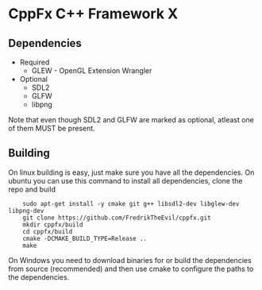 CppFx C++ Framework X
===========================

Dependencies
------------
 - Required
 	- GLEW - OpenGL Extension Wrangler
 - Optional
 	- SDL2
 	- GLFW
 	- libpng

Note that even though SDL2 and GLFW are marked as optional, atleast one of them MUST be present. 

Building
--------

On linux building is easy, just make sure you have all the dependencies. On ubuntu you can use this command to install all dependencies, clone the repo and build

```
	sudo apt-get install -y cmake git g++ libsdl2-dev libglew-dev libpng-dev
	git clone https://github.com/FredrikTheEvil/cppfx.git
	mkdir cppfx/build
	cd cppfx/build
	cmake -DCMAKE_BUILD_TYPE=Release ..
	make
```

On Windows you need to download binaries for or build the dependencies from source (recommended)
and then use cmake to configure the paths to the dependencies.